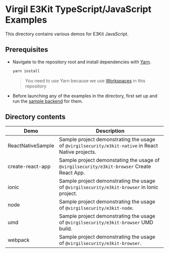 # Virgil E3Kit TypeScript/JavaScript Examples

This directory contains various demos for E3Kit JavaScript. 

## Prerequisites

- Navigate to the repository root and install dependencies with [Yarn](https://yarnpkg.com/en/).
  ```sh
  yarn install
  ```
  > You need to use Yarn because we use [Workspaces](https://yarnpkg.com/lang/en/docs/workspaces/) in this repository
- Before launching any of the examples in the directory, first set up and run the [sample backend](https://github.com/VirgilSecurity/virgil-e3kit-js/tree/master/examples/backend) for them.

## Directory contents

| Demo | Description |
| --- | --- |
| ReactNativeSample | Sample project demonstrating the usage of `@virgilsecurity/e3kit-native` in React Native projects. |
| create-react-app | Sample project demonstating the usage of `@virgilsecurity/e3kit-browser` Create React App. |
| ionic | Sample project demonstrating the usage of `@virgilsecurity/e3kit-browser` in Ionic project. |
| node | Sample project demonstrating the usage of `@virgilsecurity/e3kit-node`. |
| umd | Sample project demonstrating the usage of `@virgilsecurity/e3kit-browser` UMD build. |
| webpack | Sample project demonstrating the usage of `@virgilsecurity/e3kit-browser`. |
